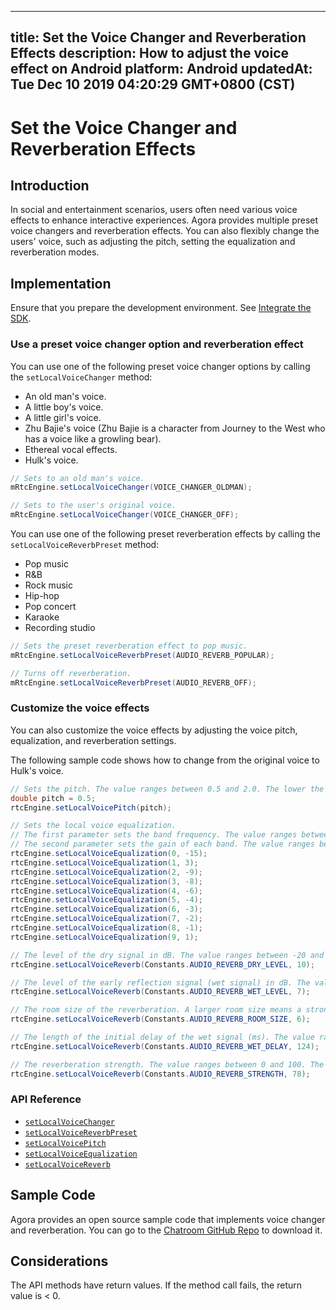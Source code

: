 
---
title: Set the Voice Changer and Reverberation Effects
description: How to adjust the voice effect on Android
platform: Android
updatedAt: Tue Dec 10 2019 04:20:29 GMT+0800 (CST)
---
# Set the Voice Changer and Reverberation Effects
## Introduction 
In social and entertainment scenarios, users often need various voice effects to enhance interactive experiences. Agora provides multiple preset voice changers and reverberation effects. You can also flexibly change the users' voice, such as adjusting the pitch, setting the equalization and reverberation modes.

## Implementation
Ensure that you prepare the development environment. See [Integrate the SDK](../../en/Video/start_live_android.md).

### Use a preset voice changer option and reverberation effect

You can use one of the following preset voice changer options by calling the `setLocalVoiceChanger` method:

- An old man's voice.
- A little boy's voice.
- A little girl's voice.
- Zhu Bajie's voice (Zhu Bajie is a character from Journey to the West who has a voice like a growling bear).
- Ethereal vocal effects.
- Hulk's voice.

```java
// Sets to an old man's voice.
mRtcEngine.setLocalVoiceChanger(VOICE_CHANGER_OLDMAN);

// Sets to the user's original voice.
mRtcEngine.setLocalVoiceChanger(VOICE_CHANGER_OFF);
```

You can use one of the following preset reverberation effects by calling the `setLocalVoiceReverbPreset` method:

- Pop music
- R&B
- Rock music
- Hip-hop
- Pop concert
- Karaoke
- Recording studio

```java
// Sets the preset reverberation effect to pop music.
mRtcEngine.setLocalVoiceReverbPreset(AUDIO_REVERB_POPULAR);

// Turns off reverberation.
mRtcEngine.setLocalVoiceReverbPreset(AUDIO_REVERB_OFF);
```

### Customize the voice effects

You can also customize the voice effects by adjusting the voice pitch, equalization, and reverberation settings.

The following sample code shows how to change from the original voice to Hulk's voice.

```java
// Sets the pitch. The value ranges between 0.5 and 2.0. The lower the value, the lower the pitch. The default value is 1.0, which is the original pitch.
double pitch = 0.5;
rtcEngine.setLocalVoicePitch(pitch);

// Sets the local voice equalization.
// The first parameter sets the band frequency. The value ranges between 0 and 9. Each value represents the center frequency of the band: 31, 62, 125, 250, 500, 1k, 2k, 4k, 8k, and 16k Hz
// The second parameter sets the gain of each band. The value ranges between -15 and 15 dB. The default value is 0.
rtcEngine.setLocalVoiceEqualization(0, -15);
rtcEngine.setLocalVoiceEqualization(1, 3);
rtcEngine.setLocalVoiceEqualization(2, -9);
rtcEngine.setLocalVoiceEqualization(3, -8);
rtcEngine.setLocalVoiceEqualization(4, -6);
rtcEngine.setLocalVoiceEqualization(5, -4);
rtcEngine.setLocalVoiceEqualization(6, -3);
rtcEngine.setLocalVoiceEqualization(7, -2);
rtcEngine.setLocalVoiceEqualization(8, -1);
rtcEngine.setLocalVoiceEqualization(9, 1);

// The level of the dry signal in dB. The value ranges between -20 and 10.
rtcEngine.setLocalVoiceReverb(Constants.AUDIO_REVERB_DRY_LEVEL, 10);

// The level of the early reflection signal (wet signal) in dB. The value ranges between -20 and 10.
rtcEngine.setLocalVoiceReverb(Constants.AUDIO_REVERB_WET_LEVEL, 7);

// The room size of the reverberation. A larger room size means a stronger reverberation. The value ranges between 0 and 100.
rtcEngine.setLocalVoiceReverb(Constants.AUDIO_REVERB_ROOM_SIZE, 6);

// The length of the initial delay of the wet signal (ms). The value ranges between 0 and 200.
rtcEngine.setLocalVoiceReverb(Constants.AUDIO_REVERB_WET_DELAY, 124);

// The reverberation strength. The value ranges between 0 and 100. The higher the value, the stronger the reverberation.
rtcEngine.setLocalVoiceReverb(Constants.AUDIO_REVERB_STRENGTH, 78);
```

### API Reference

- [`setLocalVoiceChanger`](https://docs.agora.io/en/Video/API%20Reference/java/classio_1_1agora_1_1rtc_1_1_rtc_engine.html#ade6883c7878b7a596d5b2563462597dd)
- [`setLocalVoiceReverbPreset`](https://docs.agora.io/en/Video/API%20Reference/java/classio_1_1agora_1_1rtc_1_1_rtc_engine.html#a10dd25bc8e129512cd6727133b7fc42f)
- [`setLocalVoicePitch`](https://docs.agora.io/en/Video/API%20Reference/java/classio_1_1agora_1_1rtc_1_1_rtc_engine.html#a41b525f9cbf2911594bcda9b20a728c9)
- [`setLocalVoiceEqualization`](https://docs.agora.io/en/Video/API%20Reference/java/classio_1_1agora_1_1rtc_1_1_rtc_engine.html#a9e3aa79f0d6d8f2ea81907543506d960)
- [`setLocalVoiceReverb`](https://docs.agora.io/en/Video/API%20Reference/java/classio_1_1agora_1_1rtc_1_1_rtc_engine.html#a4afc32ba68e997e90ba3f128317827fa)

## Sample Code

Agora provides an open source sample code that implements voice changer and reverberation. You can go to the [Chatroom GitHub Repo](https://github.com/AgoraIO-Usecase/Chatroom/tree/master/Android) to download it.

## Considerations
The API methods have return values. If the method call fails, the return value is < 0.
